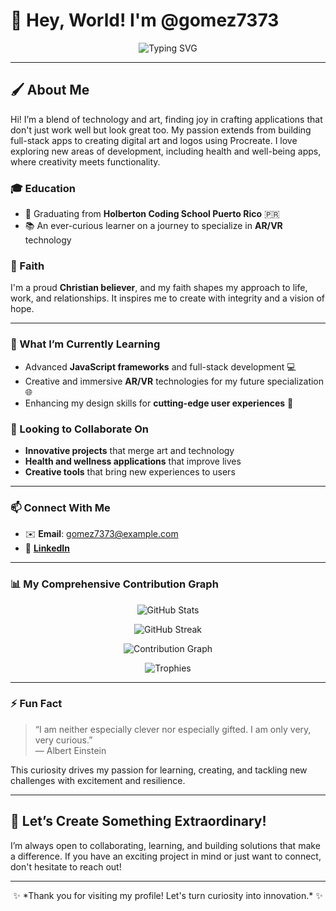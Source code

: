 # 👋 Hey, World! I'm @gomez7373

<p align="center">
  <img src="https://readme-typing-svg.herokuapp.com?font=Fira+Code&size=22&duration=3000&pause=500&color=34D5C9&background=FFFFFF00&center=true&vCenter=true&width=500&lines=Passionate+Software+Engineer;Artistic+Creator;Lifelong+Learner+%26+Innovator" alt="Typing SVG" />
</p>

---

## 🖌️ About Me
Hi! I’m a blend of technology and art, finding joy in crafting applications that don't just work well but look great too. My passion extends from building full-stack apps to creating digital art and logos using Procreate. I love exploring new areas of development, including health and well-being apps, where creativity meets functionality.

### 🎓 Education
- 🌟 Graduating from **Holberton Coding School Puerto Rico** 🇵🇷
- 📚 An ever-curious learner on a journey to specialize in **AR/VR** technology

### 🙏 Faith
I'm a proud **Christian believer**, and my faith shapes my approach to life, work, and relationships. It inspires me to create with integrity and a vision of hope.

---

### 🌱 What I’m Currently Learning
- Advanced **JavaScript frameworks** and full-stack development 💻
- Creative and immersive **AR/VR** technologies for my future specialization 🌐
- Enhancing my design skills for **cutting-edge user experiences** 🎨

### 🤝 Looking to Collaborate On
- **Innovative projects** that merge art and technology
- **Health and wellness applications** that improve lives
- **Creative tools** that bring new experiences to users

---

### 📫 Connect With Me
- ✉️ **Email**: gomez7373@example.com
- 🔗 **[LinkedIn](https://www.linkedin.com/in/gomez7373)**

---

### 📊 My Comprehensive Contribution Graph
<p align="center">
  <img src="https://github-readme-stats.vercel.app/api?username=gomez7373&count_private=true&show_icons=true&theme=radical&include_all_commits=true" alt="GitHub Stats" />
</p>

<p align="center">
  <img src="https://github-readme-streak-stats.herokuapp.com/?user=gomez7373&theme=radical&include_all_commits=true" alt="GitHub Streak" />
</p>

<p align="center">
  <img src="https://activity-graph.herokuapp.com/graph?username=gomez7373&theme=redical" alt="Contribution Graph" />
</p>

<p align="center">
  <img src="https://github-profile-trophy.vercel.app/?username=gomez7373&theme=onestar&margin-w=15&margin-h=15&no-frame=true&count_private=true" alt="Trophies" />
</p>

---

### ⚡ Fun Fact
> “I am neither especially clever nor especially gifted. I am only very, very curious.”  
> — Albert Einstein

This curiosity drives my passion for learning, creating, and tackling new challenges with excitement and resilience.

---

## 🚀 Let’s Create Something Extraordinary!
I’m always open to collaborating, learning, and building solutions that make a difference. If you have an exciting project in mind or just want to connect, don't hesitate to reach out!

---

<p align="center">
  ✨ *Thank you for visiting my profile! Let's turn curiosity into innovation.* ✨
</p>

